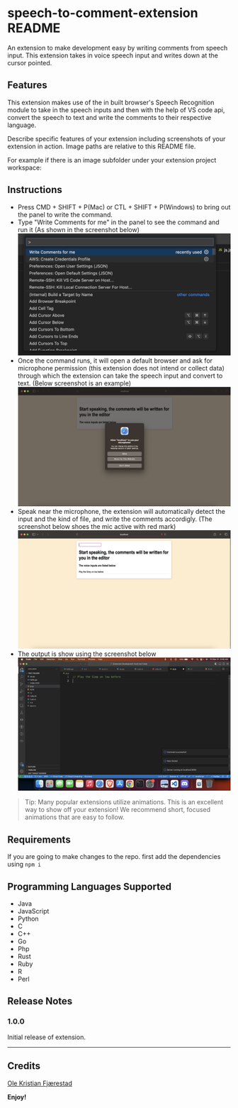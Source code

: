 # speech-to-comment-extension README

An extension to make development easy by writing comments from speech input. This extension takes in voice speech input and writes down at the cursor pointed.

## Features

This extension makes use of the in built browser's Speech Recognition module to take in the speech inputs and then with the help of VS code api, convert the speech to text and write the comments to their respective language.

Describe specific features of your extension including screenshots of your extension in action. Image paths are relative to this README file.

For example if there is an image subfolder under your extension project workspace:

## Instructions

- Press CMD + SHIFT + P(Mac) or CTL + SHIFT + P(Windows) to bring out the panel to write the command.
- Type "Write Comments for me" in the panel to see the command and run it (As shown in the screenshot below)
  ![command](images/command.png)
- Once the command runs, it will open a default browser and ask for microphone permission (this extension does not intend or collect data) through which the extension can take the speech input and convert to text. (Below screenshot is an example)
  ![permission](images/permission.png)
- Speak near the microphone, the extension will automatically detect the input and the kind of file, and write the comments accordigly. (The screenshot below shoes the mic active with red mark)
  ![input](./images/Input.png)
- The output is show using the screenshot below
  ![output](./images/output.png)

> Tip: Many popular extensions utilize animations. This is an excellent way to show off your extension! We recommend short, focused animations that are easy to follow.

## Requirements

If you are going to make changes to the repo.
first add the dependencies using `npm i`

## Programming Languages Supported

- Java
- JavaScript
- Python
- C
- C++
- Go
- Php
- Rust
- Ruby
- R
- Perl

## Release Notes

### 1.0.0

Initial release of extension.

---

## Credits

[Ole Kristian Fjærestad](https://github.com/olefjaerestad/vscode-speech-to-text)

**Enjoy!**
